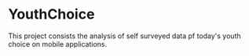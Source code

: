 # YouthChoice
This project consists the analysis of self surveyed data pf today's youth choice on mobile applications.
